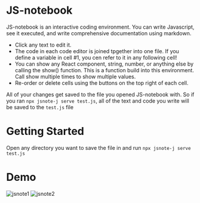 # JS-notebook

JS-notebook is an interactive coding environment. You can write Javascript, see it executed, and write comprehensive documentation using markdown.
- Click any text to edit it.
- The code in each code editor is joined tpgether into one file. If you define a variable in cell #1, you cen refer to it in any following cell!
- You can show any React component, string, number, or anything else by calling the show() function. This is a function build into this environment. Call show multiple times to show multiple values.
- Re-order or delete cells using the buttons on the top right of each cell.

All of your changes get saved to the file you opened JS-notebook with. So if you ran `npx jsnote-j serve test.js`, all of the text and code you write will be saved to the `test.js` file

# Getting Started

Open any directory you want to save the file in and run `npx jsnote-j serve test.js`

# Demo
![jsnote1](https://user-images.githubusercontent.com/8799412/130684612-57716238-d650-48e4-9c17-0eb41f319db8.png)
![jsnote2](https://user-images.githubusercontent.com/8799412/130684635-8f8e2005-0a14-45d8-b304-05281f9b07fc.png)


